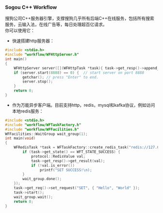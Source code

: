 ### Sogou C++ Workflow  
搜狗公司C++服务器引擎，支撑搜狗几乎所有后端C++在线服务，包括所有搜索服务，云输入法，在线广告等，每日处理超百亿请求。  
你可以使用它：
* 快速搭建http服务器：
~~~cpp
#include <stdio.h>
#include "workflow/WFHttpServer.h"
int main()
{
    WFHttpServer server([](WFHttpTask *task){ task->get_resp()->append_output_body("<html>Hello World!</html>"); });
    if (server.start(8888) == 0) {  // start server on port 8888
        getchar(); // press "Enter" to end.
        server.stop();
    }
    return 0;
}
~~~
* 作为万能异步客户端。目前支持http，redis，mysql和kafka协议，例如访问本地redis服务：
~~~cpp
#include <stdio.h>
#include "workflow/WFTaskFactory.h"
#include "workflow/WFFacilities.h"
WFFacilities::WaitGroup wait_group(1);
int main(void)
{
    WFRedisTask *task = WFTaskFactory::create_redis_task("redis://127.0.0.1/", 0, [](WFRedisTask *task) {
        if (task->get_state() == WFT_STATE_SUCCESS) {
            protocol::RedisValue val;
            task->get_resp()->get_result(val);
            if (!val.is_error())
                printf("SET SUCCESS!\n);
        }
        wait_group.done();
    });
    task->get_req()->set_request("SET", { "Hello", "World" });
    task->start();
    wait_group.wait();
    return 0;
}
~~~
